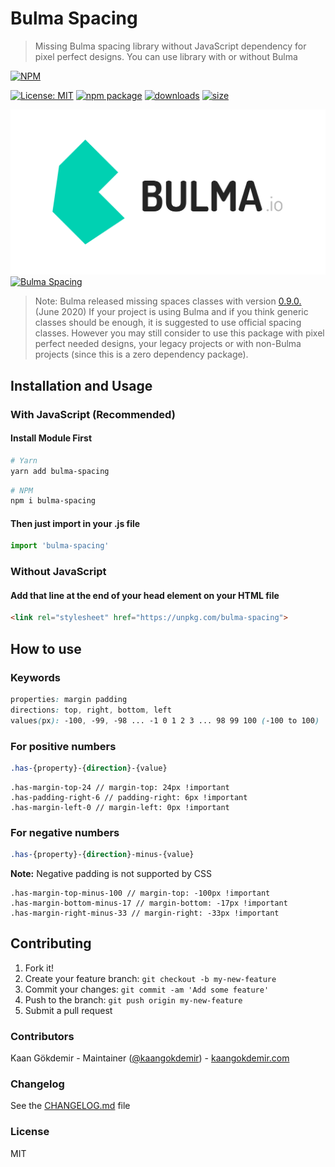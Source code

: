 # Bulma Spacing


> Missing Bulma spacing library without JavaScript dependency for pixel perfect designs. You can use library with or without Bulma 

[![NPM](https://nodei.co/npm/bulma-spacing.png?stars&downloads)](https://nodei.co/npm/bulma-spacing/)

[![License: MIT](https://img.shields.io/badge/License-MIT-yellow.svg)](https://opensource.org/licenses/MIT) [![npm package](https://img.shields.io/npm/v/bulma-spacing.svg)](https://www.npmjs.org/package/bulma-spacing) [![downloads](https://img.shields.io/npm/dt/bulma-spacing.svg)](https://www.npmjs.com/package/bulma-spacing) [![size](https://img.shields.io/bundlephobia/minzip/bulma-spacing)](https://www.npmjs.com/package/bulma-spacing)

<a href="https://bulma.io"><img src="https://raw.githubusercontent.com/jgthms/bulma/master/docs/images/bulma-banner.png" alt="Bulma: a Flexbox CSS framework" style="max-width:100%;" width="600"></a>
<a href="https://github.com/kaangokdemir/bulma-spacing"><img src="https://bulma.io/images/extensions/bulma-spacing.png" alt="Bulma Spacing" style="max-width:100%;" width="600"></a>

> Note: Bulma released missing spaces classes with version [0.9.0.](https://bulma.io/documentation/helpers/spacing-helpers/) (June 2020) If your project is using Bulma and if you think generic classes should be enough, it is suggested to use official spacing classes. However you may still consider to use this package with pixel perfect needed designs, your legacy projects or with non-Bulma projects (since this is a zero dependency package). 

## Installation and Usage

### With JavaScript (Recommended)

#### Install Module First

```bash
# Yarn
yarn add bulma-spacing
```
```bash
# NPM
npm i bulma-spacing
```
#### Then just import in your .js file

```javascript
import 'bulma-spacing'
```


### Without JavaScript

#### Add that line at the end of your head element on your HTML file

```html
<link rel="stylesheet" href="https://unpkg.com/bulma-spacing">
```

## How to use

### Keywords
```css
properties: margin padding
directions: top, right, bottom, left
values(px): -100, -99, -98 ... -1 0 1 2 3 ... 98 99 100 (-100 to 100)
```

### For positive numbers

```css
.has-{property}-{direction}-{value}
```
```
.has-margin-top-24 // margin-top: 24px !important
.has-padding-right-6 // padding-right: 6px !important
.has-margin-left-0 // margin-left: 0px !important
```
### For negative numbers

```css
.has-{property}-{direction}-minus-{value}
```
**Note:** Negative padding is not supported by CSS
```
.has-margin-top-minus-100 // margin-top: -100px !important
.has-margin-bottom-minus-17 // margin-bottom: -17px !important
.has-margin-right-minus-33 // margin-right: -33px !important
```


## Contributing

1. Fork it!
2. Create your feature branch: `git checkout -b my-new-feature`
3. Commit your changes: `git commit -am 'Add some feature'`
4. Push to the branch: `git push origin my-new-feature`
5. Submit a pull request

### Contributors

Kaan Gökdemir - Maintainer ([@kaangokdemir](https://twitter.com/kaangokdemir)) - [kaangokdemir.com](https://kaangokdemir.com) 

### Changelog

See the [CHANGELOG.md](https://github.com/kaangokdemir/bulma-spacing/blob/master/CHANGELOG.md) file

### License

MIT

